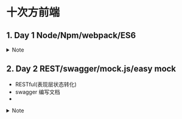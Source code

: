 # 十次方前端
## 1. Day 1 Node/Npm/webpack/ES6

<details> <summary>Note</summary>

- 需求架构 前后端分离的开发模式
- Node 模块化编程
- NPM
- webpack 的作用
- ES6 语法

NUXT,easy Mock,npm,axios,Mock.js,swagger,Webpack
### node.js
> http://nodejs.cn/api/

**服务端渲染:**
- 我们右键 “查看源代码” 发现，并没有我们写的 for 循环语句，而是直接的 10 条 Hello World ，这就说明这个循环是在服务端完成的，而非浏览器 (客户端) 来完成。

**获取参数**
- 使用`url`包

### 1.1 npm(node package manager)

相当于 maven
1. 初始化: `npm init`
2. 本地安装: `npm install express`,安装到当前目录

3. 全局安装:`npm install -g express`,使用 `npm root ‐g`查看全局安装目录
4. 批量下载

    进入目录(package.json所在的目录)输入命令 `npm install`
5. 运行工程 `npm run dev`
6. 编译工程 `npm run build`,调用 webpack 方法
7. 其实都是 `package.json`中定义的脚本.

版本号:
- **指定版本**:比如1.2.2，遵循“大版本.次要版本.小版本”的格式规定，安装时只安装指定版 本。
- **波浪号(tilde)+指定版本**:比如`~1.2.2`，表示安装1.2.x的最新版本(不低于1.2.2)，但 是不安装1.3.x，也就是说安装时不改变大版本号和次要版本号。
- **插入号(caret)+指定版本**:比如`ˆ1.2.2`，表示安装1.x.x的最新版本(不低于1.2.2)，但 是不安装2.x.x，也就是说安装时不改变大版本号。需要注意的是，如果大版本号为0，则插 入号的行为与波浪号相同，这是因为此时处于开发阶段，即使是次要版本号变动，也可能带来 程序的不兼容。
- **latest**:安装最新版本。


### 1.2 webpack
打包成单页 web 应用(single page web application，SPA)，就是只有一 张Web页面的应用，是加载单个HTML 页面并在用户与应用程序交互时动态更新该页面 的Web应用程序。

它将根据模块的依赖关系进行静态分 析，然后将这些模块按照指定的规则生成对应的静态资源。

安装 webpack
```js
npm install webpack -g
npm install webpack-cli -g
```

**打包 js**:
- 创建配置文件webpack.config.js ，该文件与src处于同级目录
- 创建配置文件

    ```js
    var path = require("path");
    module.exports = {
        entry: './src/main.js', output: {
            path: path.resolve(__dirname, './dist'),
            filename: 'bundle.js'
        }
    };
    ```

    以上代码的意思是:读取当前目录下src文件夹中的main.js(入口文件)内容，把对应的 js文件打包，打包后的文件放入当前目录的dist文件夹下，打包后的js文件名为bundle.js

打包 css: 需要引入 css-loader

- Loader 可以理解为是模块和资源的转换器，它本身是一个函数，接受源文件作为参数， 返回转换的结果。这样，我们就可以通过 require 来加载任何类型的模块或文件，比如 CoffeeScript、 JSX、 LESS 或图片。首先我们需要安装相关Loader插件，css-loader 是 将 css 装载到 javascript;style-loader 是让 javascript 认识css

`npm install style‐loader css‐loader ‐‐save‐dev`
### 1.3 ES6

编程语言JavaScript是ECMAScript的实现和扩展 。ECMAScript是由ECMA
(一个类似 W3C的标准组织)参与进行标准化的语法规范。

> 可以使用 `babel`进行转换

- var 和 let
- const
- 模板字符串`${}`
- 参数默认函数
- 箭头函数
  - 不需要 function 关键字来创建函数
  - 省略 return 关键字
  - 继承当前上下文的 this 关键字
- 对象初始化简写
- 解构赋值
- Spread Operator
    ```js
    const color = ['red', 'yellow']
    const colorful = [...color, 'green', 'pink']
    ```
- import & export
- Promise


</details>


## 2. Day 2 REST/swagger/mock.js/easy mock
- RESTful(表现层状态转化)
- swagger 编写文档
-
<details> <summary>Note</summary>

### 1. RESTFUL
(Resource)Representational State Transfer : 资源的表现层状态转化

### 2. Swagger
1. 下载 swagger-editor
2. 下载 http-server :`npm install -g http-server`
3. 使用 http-server 运行该文件夹: `http-server dir`
#### SwaggerUI
1. 本地安装 nginx
2. 下载 swaggerUI [源码](https://swagger.io/download-swagger-ui/)
3. 解压,将 dist 放到 nginx 的 html 目录中
4. 启动 nginx
5. 浏览 localhost

### Mock.js

### EasyMock
使用+本地部署

## 3. ELement UI 进行开发
- 查看 Vue-element-admin的文档

## 4. 路由和转态管理

</details>